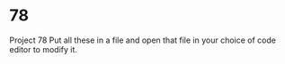 # 78
Project 78
Put all these in a file and open that file in your choice of code editor to modify it.
